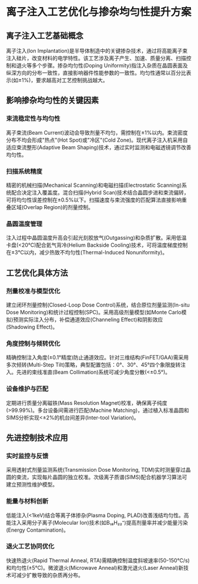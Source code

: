 # 离子注入工艺优化与掺杂均匀性提升方案

## 离子注入工艺基础概念

离子注入(Ion Implantation)是半导体制造中的关键掺杂技术，通过将高能离子束注入硅片，改变材料的电学特性。该工艺涉及离子产生、加速、质量分离、扫描控制和退火等多个步骤。掺杂均匀性(Doping Uniformity)指注入杂质在晶圆表面及纵深方向的分布一致性，直接影响器件性能参数的一致性。均匀性通常以百分比表示(如±1%)，要求越高对工艺控制挑战越大。

## 影响掺杂均匀性的关键因素

### 束流稳定性与均匀性
离子束流(Beam Current)波动会导致剂量不均匀，需控制在±1%以内。束流密度分布不均会形成"热点"(Hot Spot)或"冷区"(Cold Zone)。现代离子注入机采用自适应束流整形(Adaptive Beam Shaping)技术，通过实时监测和电磁透镜调节改善均匀性。

### 扫描系统精度
精密的机械扫描(Mechanical Scanning)和电磁扫描(Electrostatic Scanning)系统配合决定注入覆盖度。混合扫描(Hybrid Scan)技术结合晶圆步进和束流偏转，可将均匀性误差控制在±0.5%以下。扫描速度与束流强度的匹配算法直接影响重叠区域(Overlap Region)的剂量控制。

### 晶圆温度管理
注入过程中晶圆温度升高会引起光刻胶放气(Outgassing)和杂质扩散。采用低温卡盘(<20℃)配合氦气背冷(Helium Backside Cooling)技术，可将温度梯度控制在±3℃以内，减少热致不均匀性(Thermal-Induced Nonuniformity)。

## 工艺优化具体方法

### 剂量校准与模型优化
建立闭环剂量控制(Closed-Loop Dose Control)系统，结合原位剂量监测(In-situ Dose Monitoring)和统计过程控制(SPC)。采用高级剂量模型(如Monte Carlo模拟)预测实际注入分布，补偿通道效应(Channeling Effect)和阴影效应(Shadowing Effect)。

### 角度控制与倾转优化
精确控制注入角度(±0.1°精度)防止通道效应。针对三维结构(FinFET/GAA)需采用多次倾转(Multi-Step Tilt)策略，典型配置包括：0°、30°、45°四个象限旋转注入。先进的束线准直(Beam Collimation)系统可减少角度分散(<±0.5°)。

### 设备维护与匹配
定期进行质量分离磁铁(Mass Resolution Magnet)校准，确保离子纯度(>99.99%)。多台设备间需进行匹配(Machine Matching)，通过植入标准晶圆和SIMS分析实现<±2%的机台间差异(Inter-tool Variation)。

## 先进控制技术应用

### 实时监控与反馈
采用透射式剂量监测系统(Transmission Dose Monitoring, TDM)实时测量穿过晶圆的束流，实现每片晶圆的独立校准。次级离子质谱(SIMS)配合机器学习算法可建立预测性维护模型。

### 能量与材料创新
低能注入(<1keV)结合等离子体掺杂(Plasma Doping, PLAD)改善浅结均匀性。高能注入采用分子离子(Molecular Ion)技术(如B₁₈H₂₂⁺)提高剂量率并减少能量污染(Energy Contamination)。

### 退火工艺协同优化
快速热退火(Rapid Thermal Anneal, RTA)需精确控制温度斜坡速率(50-150℃/s)和均匀性(±5℃)。微波退火(Microwave Anneal)和激光退火(Laser Anneal)新技术可减少扩散导致的杂质再分布。